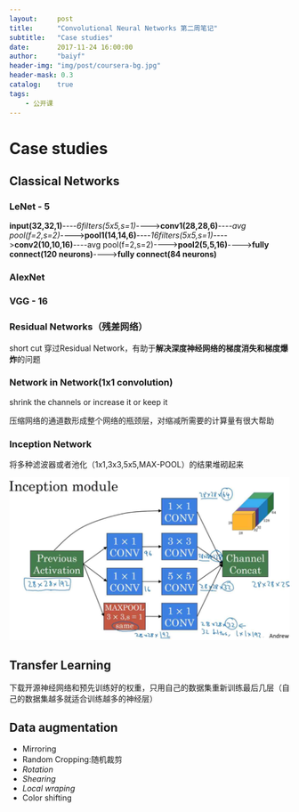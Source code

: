 ```yaml
---
layout:     post
title:      "Convolutional Neural Networks 第二周笔记"
subtitle:   "Case studies"
date:       2017-11-24 16:00:00
author:     "baiyf"
header-img: "img/post/coursera-bg.jpg"
header-mask: 0.3
catalog:    true
tags:
    - 公开课
---
```


# Case studies

## Classical Networks

### LeNet - 5

**input(32,32,1)**----*6filters(5x5,s=1)*---->**conv1(28,28,6)**----*avg pool(f=2,s=2)*---->**pool1(14,14,6)**----*16filters(5x5,s=1)*---->**conv2(10,10,16)**----avg pool(f=2,s=2)---->**pool2(5,5,16)**---->**fully connect(120 neurons)**---->**fully connect(84 neurons)**

### AlexNet

### VGG - 16

### Residual Networks（残差网络）

short cut 穿过Residual Network，有助于**解决深度神经网络的梯度消失和梯度爆炸**的问题

### Network in Network(1x1 convolution)

shrink the channels or increase it or keep it

压缩网络的通道数形成整个网络的瓶颈层，对缩减所需要的计算量有很大帮助

### Inception Network

将多种滤波器或者池化（1x1,3x3,5x5,MAX-POOL）的结果堆砌起来

![Inception](/img/post/Inception.png)

## Transfer Learning

下载开源神经网络和预先训练好的权重，只用自己的数据集重新训练最后几层（自己的数据集越多就适合训练越多的神经层）

## Data augmentation

* Mirroring
* Random Cropping:随机裁剪
* *Rotation*
* *Shearing*
* *Local wraping*
* Color shifting